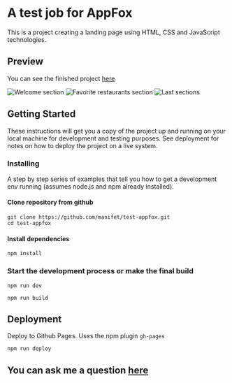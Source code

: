 # A test job for AppFox

This is a project creating a landing page using HTML, CSS and JavaScript technologies.

## Preview
You can see the finished project [here](https://manifet.github.io/test-appfox/)

![Welcome section](https://user-images.githubusercontent.com/61707913/220665463-d4e90048-bd94-4e4b-84b7-07bfd92759d0.png)
![Favorite restaurants section](https://user-images.githubusercontent.com/61707913/220669430-3a138fa9-d759-43c2-9ea8-21f4750b2522.png)
![Last sections](https://user-images.githubusercontent.com/61707913/220665322-c528b7d5-4925-40ba-bc08-9b1c16e5f1cf.png)

## Getting Started

These instructions will get you a copy of the project up and running on your local machine for development and testing purposes. See deployment for notes on how to deploy the project on a live system.

### Installing

A step by step series of examples that tell you how to get a development env running (assumes node.js and npm already installed).

#### Сlone repository from github

```
git clone https://github.com/manifet/test-appfox.git
cd test-appfox
```

#### Install dependencies

```
npm install
```
### Start the development process or make the final build 
```
npm run dev
```
```
npm run build
```

## Deployment

Deploy to Github Pages. Uses the npm plugin `gh-pages`

```
npm run deploy
```

## You can ask me a question [here](https://github.com/manifet/test-appfox/issues)


